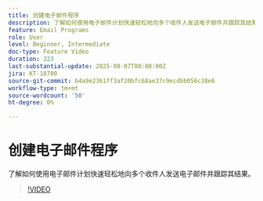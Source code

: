 ```yaml
---
title: 创建电子邮件程序
description: 了解如何使用电子邮件计划快速轻松地向多个收件人发送电子邮件并跟踪其结果。
feature: Email Programs
role: User
level: Beginner, Intermediate
doc-type: Feature Video
duration: 223
last-substantial-update: 2025-08-07T00:00:00Z
jira: KT-18700
source-git-commit: b4a9e2361ff3af20bfc68ae37c9ecdbb056c38e6
workflow-type: tm+mt
source-wordcount: '50'
ht-degree: 0%

---
```



# 创建电子邮件程序

了解如何使用电子邮件计划快速轻松地向多个收件人发送电子邮件并跟踪其结果。

>[!VIDEO](https://video.tv.adobe.com/v/3470607/?learn=on&enablevpops)
